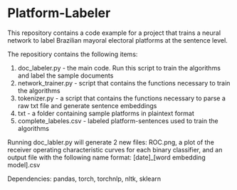 # Platform-Labeler

This repository contains a code example for a project that trains a neural network to label Brazilian mayoral electoral platforms at the sentence level.

The repositiory contains the following items:
  1) doc_labeler.py - the main code. Run this script to train the algorithms and label the sample documents
  2) network_trainer.py - script that contains the functions necessary to train the algorithms
  3) tokenizer.py - a script that contains the functions necessary to parse a raw txt file and generate sentence embeddings
  4) txt - a folder containing sample platforms in plaintext format
  5) complete_labeles.csv - labeled platform-sentences used to train the algorithms

Running doc_labler.py will generate 2 new files: ROC.png, a plot of the receiver operating characteristic curves for each binary classifier, and an output file with the following name format: [date]_[word embedding model].csv

Dependencies: pandas, torch, torchnlp, nltk, sklearn
